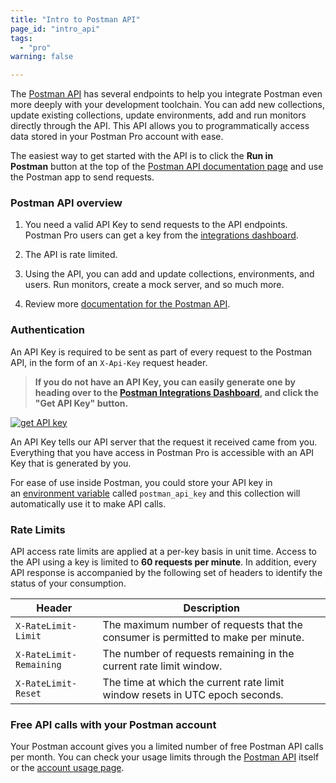 ```yaml
---
title: "Intro to Postman API"
page_id: "intro_api"
tags: 
  - "pro"
warning: false

---
```


The [Postman API](https://docs.api.getpostman.com/) has several endpoints to help you integrate Postman even more deeply with your development toolchain. You can add new collections, update existing collections, update environments, add and run monitors directly through the API. This API allows you to programmatically access data stored in your Postman Pro account with ease.

The easiest way to get started with the API is to click the **Run in Postman** button at the top of the [Postman API documentation page](https://docs.api.getpostman.com/) and use the Postman app to send requests.

### Postman API overview

1.  You need a valid API Key to send requests to the API endpoints. Postman Pro users can get a key from the [integrations dashboard](https://go.postman.co/integrations/services/pm_pro_api).

2.  The API is rate limited.

3.  Using the API, you can add and update collections, environments, and users. Run monitors, create a mock server, and so much more.

4.  Review more [documentation for the Postman API](https://docs.api.getpostman.com/).

### Authentication

An API Key is required to be sent as part of every request to the Postman API, in the form of an `X-Api-Key` request header.

> **If you do not have an API Key, you can easily generate one by heading over to the [Postman Integrations Dashboard](https://go.postman.co/integrations/services/pm_pro_api), and click the "Get API Key" button.**

[![get API key](https://s3.amazonaws.com/postman-static-getpostman-com/postman-docs/59190608.jpg)](https://s3.amazonaws.com/postman-static-getpostman-com/postman-docs/59190608.jpg)

An API Key tells our API server that the request it received came from you. Everything that you have access in Postman Pro is accessible with an API Key that is generated by you.

For ease of use inside Postman, you could store your API key in an [environment variable](/docs/postman/environments_and_globals/variables) called ``postman_api_key`` and this collection will automatically use it to make API calls.

### Rate Limits

API access rate limits are applied at a per-key basis in unit time. Access to the API using a key is limited to **60 requests per minute**. In addition, every API response is accompanied by the following set of headers to identify the status of your consumption.

| Header                | Description   |
| ---                   | ---           |
| `X-RateLimit-Limit`   | The maximum number of requests that the consumer is permitted to make per minute. |
| `X-RateLimit-Remaining`| The number of requests remaining in the current rate limit window. |
| `X-RateLimit-Reset`   | The time at which the current rate limit window resets in UTC epoch seconds. |

### Free API calls with your Postman account

Your Postman account gives you a limited number of free Postman API calls per month. You can check your usage limits through the [Postman API](https://docs.api.getpostman.com) itself or the [account usage page](https://go.pstmn.io/postman-account-limits).

